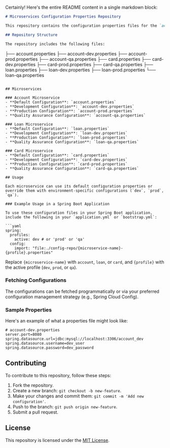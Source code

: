Certainly! Here's the entire README content in a single markdown block:

```markdown
# Microservices Configuration Properties Repository

This repository contains the configuration properties files for the `account`, `loan`, and `card` microservices across different environments: `dev`, `prod`, and `qa`. Each microservice has its default properties file along with environment-specific files.

## Repository Structure

The repository includes the following files:

```
├── account.properties
├── account-dev.properties
├── account-prod.properties
├── account-qa.properties
├── card.properties
├── card-dev.properties
├── card-prod.properties
├── card-qa.properties
├── loan.properties
├── loan-dev.properties
├── loan-prod.properties
└── loan-qa.properties
```

## Microservices

### Account Microservice
- **Default Configuration**: `account.properties`
- **Development Configuration**: `account-dev.properties`
- **Production Configuration**: `account-prod.properties`
- **Quality Assurance Configuration**: `account-qa.properties`

### Loan Microservice
- **Default Configuration**: `loan.properties`
- **Development Configuration**: `loan-dev.properties`
- **Production Configuration**: `loan-prod.properties`
- **Quality Assurance Configuration**: `loan-qa.properties`

### Card Microservice
- **Default Configuration**: `card.properties`
- **Development Configuration**: `card-dev.properties`
- **Production Configuration**: `card-prod.properties`
- **Quality Assurance Configuration**: `card-qa.properties`

## Usage

Each microservice can use its default configuration properties or override them with environment-specific configurations (`dev`, `prod`, `qa`).

### Example Usage in a Spring Boot Application

To use these configuration files in your Spring Boot application, include the following in your `application.yml` or `bootstrap.yml`:

```yaml
spring:
  profiles:
    active: dev # or 'prod' or 'qa'
  config:
    import: "file:./config-repo/{microservice-name}-{profile}.properties"
```

Replace `{microservice-name}` with `account`, `loan`, or `card`, and `{profile}` with the active profile (`dev`, `prod`, or `qa`).

### Fetching Configurations

The configurations can be fetched programmatically or via your preferred configuration management strategy (e.g., Spring Cloud Config).

### Sample Properties

Here's an example of what a properties file might look like:

```properties
# account-dev.properties
server.port=8080
spring.datasource.url=jdbc:mysql://localhost:3306/account_dev
spring.datasource.username=dev_user
spring.datasource.password=dev_password
```

## Contributing

To contribute to this repository, follow these steps:

1. Fork the repository.
2. Create a new branch: `git checkout -b new-feature`.
3. Make your changes and commit them: `git commit -m 'Add new configuration'`.
4. Push to the branch: `git push origin new-feature`.
5. Submit a pull request.

## License

This repository is licensed under the [MIT License](LICENSE).
```

